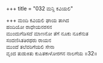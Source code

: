 +++
title = "032 ಮನ್ದಿ ಕವಿಯಲಿ"

+++
ಮಂದಿ ಕವಿಯಲಿ ಘಾಯ ತಾಗಿದ  
ಹಂದಿಯೋ ರಾಧೇಯನರಸನ  
ಮುಂದುಗೆಡಿಸದೆ ಮಾಣನೋ ತೆಗೆ ನೂಕು ನೂಕೆನುತ  
ಸಂದಣಿಸಿತತಿರಥರು ರಾಯನ  
ಮುಂದೆ ತಲೆವರಿಗೆಯಲಿ ಸೇನಾ  
ವೃಂದ ತುಡುಕಿತು ಕುಪಿತಕಾಳೋರಗನ ನಾಲಗೆಯ      ॥32॥